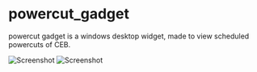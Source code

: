 # powercut_gadget
powercut gadget is a windows desktop widget, made to view scheduled powercuts of CEB.

![Screenshot](https://github.com/tirancm/powercut_gadget/blob/master/screentshot_1.jpg)
![Screenshot](https://github.com/tirancm/powercut_gadget/blob/master/screentshot_1.jpg)
